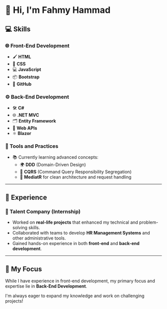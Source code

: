 # 👋 Hi, I'm Fahmy Hammad  

## 💻 Skills  

### 🌐 Front-End Development  
- 🖌️ **HTML**  
- 🎨 **CSS**  
- 💻 **JavaScript**  
- 📦 **Bootstrap**
- 🧰 **GitHub** 

### ⚙️ Back-End Development  
- 🛠️ **C#**  
- 🌐 **.NET MVC**  
- 🗂️ **Entity Framework**  
- 🔗 **Web APIs**  
- ⚛️ **Blazor**  

### 🔧 Tools and Practices  
- 📚 Currently learning advanced concepts:  
  - 🌍 **DDD** (Domain-Driven Design)  
  - 🔄 **CQRS** (Command Query Responsibility Segregation)  
  - 📡 **MediatR** for clean architecture and request handling  

---
## 💼 Experience  
### 🏢 Talent Company (Internship)  
- Worked on **real-life projects** that enhanced my technical and problem-solving skills.  
- Collaborated with teams to develop **HR Management Systems** and other administrative tools.  
- Gained hands-on experience in both **front-end** and **back-end development**.  
---

## 🌟 My Focus  
While I have experience in front-end development, my primary focus and expertise lie in **Back-End Development**.  

I'm always eager to expand my knowledge and work on challenging projects!

<!---
Fahmyhammad/Fahmyhammad is a ✨ special ✨ repository because its `README.md` (this file) appears on your GitHub profile.
You can click the Preview link to take a look at your changes.
--->

